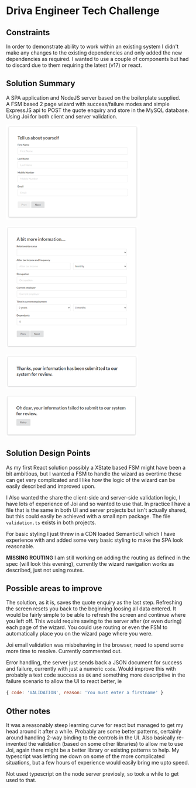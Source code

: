 # Driva Engineer Tech Challenge 

## Constraints
In order to demonstrate ability to work within an existing system I didn't make any changes to the existing dependencies and only added the new dependencies as required.  I wanted to use a couple of components but had to discard due to them requiring the latest (v17) or react.

## Solution Summary
A SPA application and NodeJS server based on the boilerplate supplied.  
A FSM based 2 page wizard with success/failure modes and simple ExpressJS api to POST the quote enquiry and store in the MySQL database.  Using Joi for both client and server validation.

![Step 1](/tim-step1.png?raw=true)

![Step 2](/tim-step2.png?raw=true)

![Step Success](/tim-success.png?raw=true)

![Step Failure](/tim-failure.png?raw=true)

## Solution Design Points
As my first React solution possibly a XState based FSM might have been a bit ambitious, but I wanted a FSM to handle the wizard as overtime these can get very complicated and I like how the logic of the wizard can be easily described and improved upon.

I Also wanted the share the client-side and server-side validation logic, I have lots of experience of Joi and so wanted to use that.  In practice I have a file that is the same in both UI and server projects but isn't actually shared, but this could easily be achieved with a small npm package.  The file `validation.ts` exists in both projects.

For basic styling I just threw in a CDN loaded SemanticUI which I have experience with and added some very basic styling to make the SPA look reasonable.

**MISSING ROUTING** 
I am still working on adding the routing as defined in the spec (will look this evening), currently the wizard navigation works as described, just not using routes.  

## Possible areas to improve
The solution, as it is, saves the quote enquiry as the last step.  Refreshing the screen resets you back to the beginning loosing all data entered.  It would be fairly simple to be able to refresh the screen and continue where you left off.  This would require saving to the server after (or even during) each page of the wizard.  You could use routing or even the FSM to automatically place you on the wizard page where you were.

Joi email validation was misbehaving in the browser, need to spend some more time to resolve.  Currently commented out.

Error handling, the server just sends back a JSON document for success and failure, currently with just a numeric `code`.  Would improve this with probably a text code success as `OK` and something more descriptive in the failure scenario to allow the UI to react better, ie 

```javascript
{ code: 'VALIDATION', reason: 'You must enter a firstname' }
```

## Other notes
It was a reasonably steep learning curve for react but managed to get my head around it after a while.  Probably are some better patterns, certainly around handling 2-way binding to the controls in the UI.  Also basically re-invented the validation (based on some other libraries) to allow me to use Joi, again there might be a better library or existing patterns to help.
My typescript was letting me down on some of the more complicated situations, but a few hours of experience would easily bring me upto speed.

Not used typescript on the node server previosly, so took a while to get used to that. 